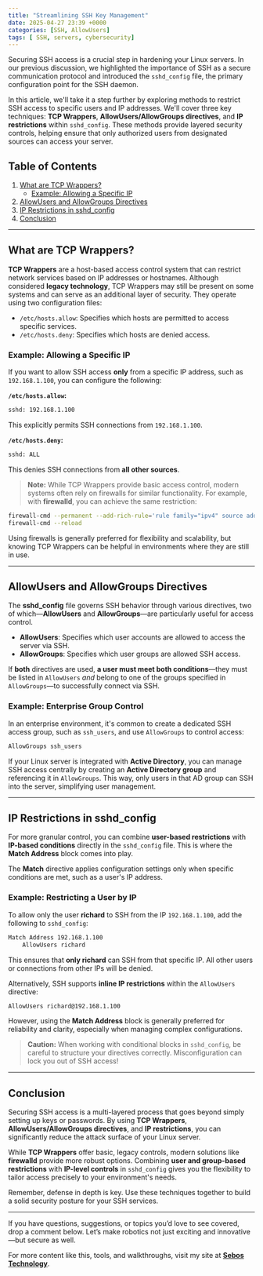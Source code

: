 ```yaml
---
title: "Streamlining SSH Key Management"
date: 2025-04-27 23:39 +0000
categories: [SSH, AllowUsers]
tags: [ SSH, servers, cybersecurity]
---
```


Securing SSH access is a crucial step in hardening your Linux servers. In our previous discussion, we highlighted the importance of SSH as a secure communication protocol and introduced the `sshd_config` file, the primary configuration point for the SSH daemon. 

In this article, we'll take it a step further by exploring methods to restrict SSH access to specific users and IP addresses. We'll cover three key techniques: **TCP Wrappers**, **AllowUsers/AllowGroups directives**, and **IP restrictions** within `sshd_config`. These methods provide layered security controls, helping ensure that only authorized users from designated sources can access your server.

## Table of Contents
1. [What are TCP Wrappers?](#what-are-tcp-wrappers)
   - [Example: Allowing a Specific IP](#example-allowing-a-specific-ip)
2. [AllowUsers and AllowGroups Directives](#allowusers-and-allowgroups-directives)
3. [IP Restrictions in sshd_config](#ip-restrictions-in-sshd_config)
4. [Conclusion](#conclusion)

---

## What are TCP Wrappers?

**TCP Wrappers** are a host-based access control system that can restrict network services based on IP addresses or hostnames. Although considered **legacy technology**, TCP Wrappers may still be present on some systems and can serve as an additional layer of security. They operate using two configuration files:

- `/etc/hosts.allow`: Specifies which hosts are permitted to access specific services.
- `/etc/hosts.deny`: Specifies which hosts are denied access.

### Example: Allowing a Specific IP

If you want to allow SSH access **only** from a specific IP address, such as `192.168.1.100`, you can configure the following:

**`/etc/hosts.allow`:**
```bash
sshd: 192.168.1.100
```
This explicitly permits SSH connections from `192.168.1.100`.

**`/etc/hosts.deny`:**
```bash
sshd: ALL
```
This denies SSH connections from **all other sources**.

> **Note:** While TCP Wrappers provide basic access control, modern systems often rely on firewalls for similar functionality. For example, with **firewalld**, you can achieve the same restriction:

```bash
firewall-cmd --permanent --add-rich-rule='rule family="ipv4" source address="192.168.1.100" service name="ssh" accept'
firewall-cmd --reload
```

Using firewalls is generally preferred for flexibility and scalability, but knowing TCP Wrappers can be helpful in environments where they are still in use.

---

## AllowUsers and AllowGroups Directives

The **sshd_config** file governs SSH behavior through various directives, two of which—**AllowUsers** and **AllowGroups**—are particularly useful for access control.

- **AllowUsers**: Specifies which user accounts are allowed to access the server via SSH.
- **AllowGroups**: Specifies which user groups are allowed SSH access.

If **both** directives are used, **a user must meet both conditions**—they must be listed in `AllowUsers` *and* belong to one of the groups specified in `AllowGroups`—to successfully connect via SSH.

### Example: Enterprise Group Control

In an enterprise environment, it's common to create a dedicated SSH access group, such as `ssh_users`, and use `AllowGroups` to control access:

```bash
AllowGroups ssh_users
```

If your Linux server is integrated with **Active Directory**, you can manage SSH access centrally by creating an **Active Directory group** and referencing it in `AllowGroups`. This way, only users in that AD group can SSH into the server, simplifying user management.

---

## IP Restrictions in sshd_config

For more granular control, you can combine **user-based restrictions** with **IP-based conditions** directly in the `sshd_config` file. This is where the **Match Address** block comes into play.

The **Match** directive applies configuration settings only when specific conditions are met, such as a user's IP address.

### Example: Restricting a User by IP

To allow only the user **richard** to SSH from the IP `192.168.1.100`, add the following to `sshd_config`:

```bash
Match Address 192.168.1.100
    AllowUsers richard
```

This ensures that **only richard** can SSH from that specific IP. All other users or connections from other IPs will be denied.

Alternatively, SSH supports **inline IP restrictions** within the `AllowUsers` directive:

```bash
AllowUsers richard@192.168.1.100
```

However, using the **Match Address** block is generally preferred for reliability and clarity, especially when managing complex configurations.

> **Caution:** When working with conditional blocks in `sshd_config`, be careful to structure your directives correctly. Misconfiguration can lock you out of SSH access!

---

## Conclusion

Securing SSH access is a multi-layered process that goes beyond simply setting up keys or passwords. By using **TCP Wrappers**, **AllowUsers/AllowGroups directives**, and **IP restrictions**, you can significantly reduce the attack surface of your Linux server.

While **TCP Wrappers** offer basic, legacy controls, modern solutions like **firewalld** provide more robust options. Combining **user and group-based restrictions** with **IP-level controls** in `sshd_config` gives you the flexibility to tailor access precisely to your environment's needs.

Remember, defense in depth is key. Use these techniques together to build a solid security posture for your SSH services.

--- 

If you have questions, suggestions, or topics you’d love to see covered, drop a comment below. Let’s make robotics not just exciting and innovative—but secure as well.

For more content like this, tools, and walkthroughs, visit my site at **[Sebos Technology](https://sebostechnology.com)**.